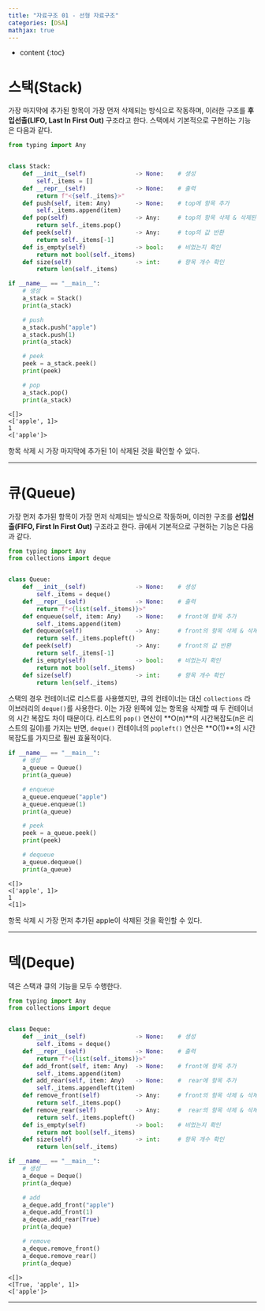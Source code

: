 ```yaml
---
title: "자료구조 01 - 선형 자료구조"
categories: [DSA]
mathjax: true
---
```


* content
{:toc}
# 스택(Stack)

가장 마지막에 추가된 항목이 가장 먼저 삭제되는 방식으로 작동하며, 이러한 구조를 **후입선출(LIFO, Last In First Out)** 구조라고 한다. 스택에서 기본적으로 구현하는 기능은 다음과 같다.

```python
from typing import Any


class Stack:
    def __init__(self)              -> None:    # 생성
        self._items = []
    def __repr__(self)              -> None:    # 출력
        return f"<{self._items}>"
    def push(self, item: Any)       -> None:    # top에 항목 추가
        self._items.append(item)
    def pop(self)                   -> Any:     # top의 항목 삭제 & 삭제된 값 반환
        return self._items.pop()
    def peek(self)                  -> Any:     # top의 값 반환
        return self._items[-1]
    def is_empty(self)              -> bool:    # 비었는지 확인
        return not bool(self._items)
    def size(self)                  -> int:     # 항목 개수 확인
        return len(self._items)
```

```py
if __name__ == "__main__":
    # 생성
    a_stack = Stack()
    print(a_stack)

    # push
    a_stack.push("apple")
    a_stack.push(1)
    print(a_stack)

    # peek
    peek = a_stack.peek()
    print(peek)

    # pop
    a_stack.pop()
    print(a_stack)
```

```
<[]>
<['apple', 1]>        
1
<['apple']>
```

항목 삭제 시 가장 마지막에 추가된 1이 삭제된 것을 확인할 수 있다.

---

# 큐(Queue)

가장 먼저 추가된 항목이 가장 먼저 삭제되는 방식으로 작동하며, 이러한 구조를 **선입선출(FIFO, First In First Out)** 구조라고 한다. 큐에서 기본적으로 구현하는 기능은 다음과 같다.

```python
from typing import Any
from collections import deque


class Queue:
    def __init__(self)              -> None:    # 생성
        self._items = deque()
    def __repr__(self)              -> None:    # 출력
        return f"<{list(self._items)}>"
    def enqueue(self, item: Any)    -> None:    # front에 항목 추가
        self._items.append(item)
    def dequeue(self)               -> Any:     # front의 항목 삭제 & 삭제된 값 반환
        return self._items.popleft()
    def peek(self)                  -> Any:     # front의 값 반환
        return self._items[-1]
    def is_empty(self)              -> bool:    # 비었는지 확인
        return not bool(self._items)
    def size(self)                  -> int:     # 항목 개수 확인
        return len(self._items)
```

스택의 경우 컨테이너로 리스트를 사용했지만, 큐의 컨테이너는 대신 `collections` 라이브러리의 `deque()`를 사용한다. 이는 가장 왼쪽에 있는 항목을 삭제할 때 두 컨테이너의 시간 복잡도 차이 때문이다. 리스트의 `pop()` 연산이 **O(n)**의 시간복잡도(n은 리스트의 길이)를 가지는 반면, `deque()` 컨테이너의 `popleft()` 연산은 **O(1)**의 시간복잡도를 가지므로 훨씬 효율적이다.

```python
if __name__ == "__main__":
    # 생성
    a_queue = Queue()
    print(a_queue)

    # enqueue
    a_queue.enqueue("apple")
    a_queue.enqueue(1)
    print(a_queue)

    # peek
    peek = a_queue.peek()
    print(peek)

    # dequeue
    a_queue.dequeue()
    print(a_queue)
```

```
<[]>
<['apple', 1]>        
1
<[1]>
```

항목 삭제 시 가장 먼저 추가된 apple이 삭제된 것을 확인할 수 있다.

---

# 덱(Deque)

덱은 스택과 큐의 기능을 모두 수행한다.

```python
from typing import Any
from collections import deque


class Deque:
    def __init__(self)              -> None:    # 생성
        self._items = deque()
    def __repr__(self)              -> None:    # 출력
        return f"<{list(self._items)}>"
    def add_front(self, item: Any)  -> None:    # front에 항목 추가
        self._items.append(item)
    def add_rear(self, item: Any)   -> None:    #  rear에 항목 추가
        self._items.appendleft(item)
    def remove_front(self)          -> Any:     # front의 항목 삭제 & 삭제된 값 반환
        return self._items.pop()
    def remove_rear(self)           -> Any:     #  rear의 항목 삭제 & 삭제된 값 반환
        return self._items.popleft()
    def is_empty(self)              -> bool:    # 비었는지 확인
        return not bool(self._items)
    def size(self)                  -> int:     # 항목 개수 확인
        return len(self._items)
```

```python
if __name__ == "__main__":
    # 생성
    a_deque = Deque()
    print(a_deque)

    # add
    a_deque.add_front("apple")
    a_deque.add_front(1)
    a_deque.add_rear(True)
    print(a_deque)

    # remove
    a_deque.remove_front()
    a_deque.remove_rear()
    print(a_deque)
```

```
<[]>
<[True, 'apple', 1]>
<['apple']>
```

---

